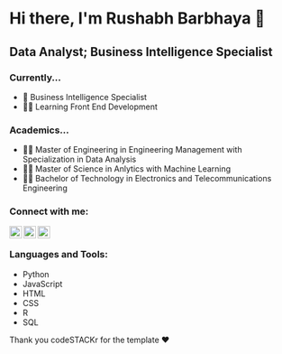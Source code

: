 # Hi there, I'm Rushabh Barbhaya 👋

## Data Analyst; Business Intelligence Specialist

### Currently...
- 💼 Business Intelligence Specialist
- 👨‍💻 Learning Front End Development

### Academics...
- 👨‍🎓 Master of Engineering in Engineering Management with Specialization in Data Analysis
- 👨‍🎓 Master of Science in Anlytics with Machine Learning
- 👨‍🎓 Bachelor of Technology in Electronics and Telecommunications Engineering 

<!-- ### Spotify Playing 🎧

[<img src="https://now-playing-codestackr.vercel.app/api/spotify-playing" alt="codeSTACKr Spotify Playing" width="350" />](https://open.spotify.com/user/swyqyimdc12jajde4vpwd2x1b)
-->

### Connect with me:

<!-- [<img align="left" alt="codeSTACKr.com" width="22px" src="https://raw.githubusercontent.com/iconic/open-iconic/master/svg/globe.svg" />][website]
[<img align="left" alt="codeSTACKr | YouTube" width="22px" src="https://cdn.jsdelivr.net/npm/simple-icons@v3/icons/youtube.svg" />][youtube] -->
[<img align="left" alt="Rushabh | Twitter" width="22px" src="https://cdn.jsdelivr.net/npm/simple-icons@v3/icons/twitter.svg" />][twitter]
[<img align="left" alt="Rushabh | LinkedIn" width="22px" src="https://cdn.jsdelivr.net/npm/simple-icons@v3/icons/linkedin.svg" />][linkedin]
[<img align="left" alt="Rushabh | Instagram" width="22px" src="https://cdn.jsdelivr.net/npm/simple-icons@v3/icons/instagram.svg" />][instagram]

<br /> 

### Languages and Tools:

- Python
- JavaScript
- HTML
- CSS
- R
- SQL

[twitter]: https://twitter.com/rhbarbhaya
[instagram]: https://www.instagram.com/rushabh__b/
[linkedin]: https://www.linkedin.com/in/rushabh-barbhaya/
<!-- [webdevplaylist]: https://www.youtube.com/playlist?list=PLkwxH9e_vrAJ0WbEsFA9W3I1W-g_BTsbt
[jsplaylist]: https://www.youtube.com/playlist?list=PLkwxH9e_vrALRJKu7wfXby3MKeflhTu6B
[cssplaylist]: https://www.youtube.com/playlist?list=PLkwxH9e_vrALSdvZuEh6gqQdmDoDIoqz4
[reactplaylist]: https://www.youtube.com/playlist?list=PLkwxH9e_vrAK4TdffpxKY3QGyHCpxFcQ0
[youtube]: https://youtube.com/codeSTACKr
[website]: https://codeSTACKr.com
[course]: http://vsCodeHero.com -->

Thank you codeSTACKr for the template ♥
